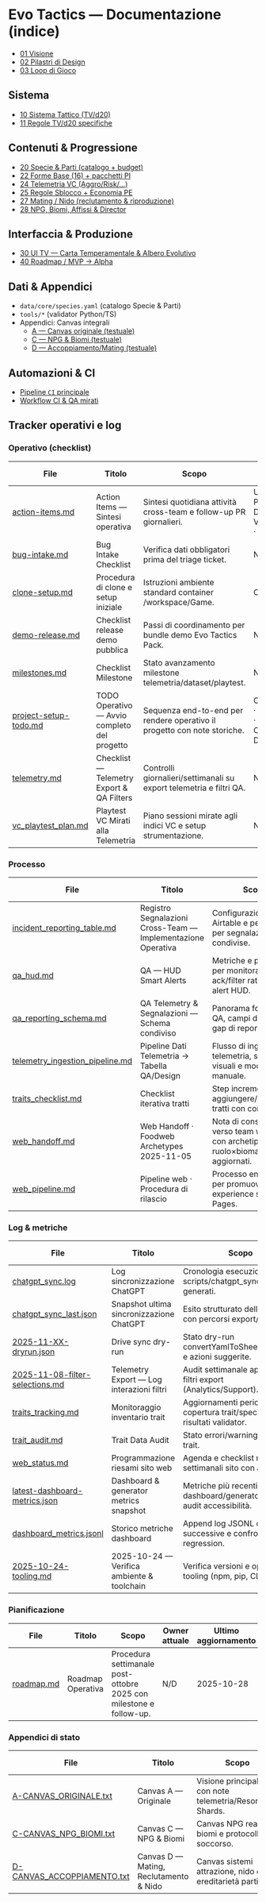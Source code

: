 # Evo Tactics — Documentazione (indice)

- [01 Visione](01-VISIONE.md)
- [02 Pilastri di Design](02-PILASTRI.md)
- [03 Loop di Gioco](03-LOOP.md)

## Sistema
- [10 Sistema Tattico (TV/d20)](10-SISTEMA_TATTICO.md)
- [11 Regole TV/d20 specifiche](11-REGOLE_D20_TV.md)

## Contenuti & Progressione
- [20 Specie & Parti (catalogo + budget)](20-SPECIE_E_PARTI.md)
- [22 Forme Base (16) + pacchetti PI](22-FORME_BASE_16.md)
- [24 Telemetria VC (Aggro/Risk/…)](24-TELEMETRIA_VC.md)
- [25 Regole Sblocco + Economia PE](25-REGOLE_SBLOCCO_PE.md)
- [27 Mating / Nido (reclutamento & riproduzione)](27-MATING_NIDO.md)
- [28 NPG, Biomi, Affissi & Director](28-NPC_BIOMI_SPAWN.md)

## Interfaccia & Produzione
- [30 UI TV — Carta Temperamentale & Albero Evolutivo](30-UI_TV_IDENTITA.md)
- [40 Roadmap / MVP → Alpha](40-ROADMAP.md)

## Dati & Appendici
- `data/core/species.yaml` (catalogo Specie & Parti)
- `tools/*` (validator Python/TS)
- Appendici: Canvas integrali
  - [A — Canvas originale (testuale)](../appendici/A-CANVAS_ORIGINALE.txt)
  - [C — NPG & Biomi (testuale)](../appendici/C-CANVAS_NPG_BIOMI.txt)
  - [D — Accoppiamento/Mating (testuale)](../appendici/D-CANVAS_ACCOPPIAMENTO.txt)

## Automazioni & CI
- [Pipeline `CI` principale](ci-pipeline.md)
- [Workflow CI & QA mirati](ci.md)

## Tracker operativi e log

<!-- tracker-registry:start -->
### Operativo (checklist)

| File | Titolo | Scopo | Owner attuale | Ultimo aggiornamento | Percorso |
| --- | --- | --- | --- | --- | --- |
| [action-items.md](docs/checklist/action-items.md) | Action Items — Sintesi operativa | Sintesi quotidiana attività cross-team e follow-up PR giornalieri. | UI Systems · Progression Design · VFX/Lighting · QA Support | 2025-10-28 | `docs/checklist/action-items.md` |
| [bug-intake.md](docs/checklist/bug-intake.md) | Bug Intake Checklist | Verifica dati obbligatori prima del triage ticket. | N/D | 2025-10-27 | `docs/checklist/bug-intake.md` |
| [clone-setup.md](docs/checklist/clone-setup.md) | Procedura di clone e setup iniziale | Istruzioni ambiente standard container /workspace/Game. | Ops/ChatGPT | 2025-10-26 | `docs/checklist/clone-setup.md` |
| [demo-release.md](docs/checklist/demo-release.md) | Checklist release demo pubblica | Passi di coordinamento per bundle demo Evo Tactics Pack. | N/D | 2025-10-27 | `docs/checklist/demo-release.md` |
| [milestones.md](docs/checklist/milestones.md) | Checklist Milestone | Stato avanzamento milestone telemetria/dataset/playtest. | N/D | 2025-10-28 | `docs/checklist/milestones.md` |
| [project-setup-todo.md](docs/checklist/project-setup-todo.md) | TODO Operativo — Avvio completo del progetto | Sequenza end-to-end per rendere operativo il progetto con note storiche. | Ops/ChatGPT · Release Ops · Marketing Ops · Lead Dev Tools | 2025-10-28 | `docs/checklist/project-setup-todo.md` |
| [telemetry.md](docs/checklist/telemetry.md) | Checklist — Telemetry Export & QA Filters | Controlli giornalieri/settimanali su export telemetria e filtri QA. | N/D | 2025-10-28 | `docs/checklist/telemetry.md` |
| [vc_playtest_plan.md](docs/checklist/vc_playtest_plan.md) | Playtest VC Mirati alla Telemetria | Piano sessioni mirate agli indici VC e setup strumentazione. | N/D | 2025-10-24 | `docs/checklist/vc_playtest_plan.md` |

### Processo

| File | Titolo | Scopo | Owner attuale | Ultimo aggiornamento | Percorso |
| --- | --- | --- | --- | --- | --- |
| [incident_reporting_table.md](docs/process/incident_reporting_table.md) | Registro Segnalazioni Cross-Team — Implementazione Operativa | Configurazione tabella Airtable e permessi per segnalazioni condivise. | N/D | 2025-10-27 | `docs/process/incident_reporting_table.md` |
| [qa_hud.md](docs/process/qa_hud.md) | QA — HUD Smart Alerts | Metriche e pipeline QA per monitorare ack/filter ratio degli alert HUD. | QA lead | 2025-10-27 | `docs/process/qa_hud.md` |
| [qa_reporting_schema.md](docs/process/qa_reporting_schema.md) | QA Telemetry & Segnalazioni — Schema condiviso | Panorama fonti dati QA, campi disponibili e gap di reporting. | N/D | 2025-10-27 | `docs/process/qa_reporting_schema.md` |
| [telemetry_ingestion_pipeline.md](docs/process/telemetry_ingestion_pipeline.md) | Pipeline Dati Telemetria → Tabella QA/Design | Flusso di ingestione telemetria, snapshot visuali e modulo QA manuale. | N/D | 2025-10-27 | `docs/process/telemetry_ingestion_pipeline.md` |
| [traits_checklist.md](docs/process/traits_checklist.md) | Checklist iterativa tratti | Step incrementali per aggiungere/revisionare tratti con controlli dati. | N/D | 2025-10-28 | `docs/process/traits_checklist.md` |
| [web_handoff.md](docs/process/web_handoff.md) | Web Handoff · Foodweb Archetypes 2025-11-05 | Nota di consegna verso team web/UI con archetipi ruolo×bioma aggiornati. | N/D | 2025-10-29 | `docs/process/web_handoff.md` |
| [web_pipeline.md](docs/process/web_pipeline.md) | Pipeline web · Procedura di rilascio | Processo end-to-end per promuovere la web experience su GitHub Pages. | N/D | 2025-10-28 | `docs/process/web_pipeline.md` |

### Log & metriche

| File | Titolo | Scopo | Owner attuale | Ultimo aggiornamento | Percorso |
| --- | --- | --- | --- | --- | --- |
| [chatgpt_sync.log](logs/chatgpt_sync.log) | Log sincronizzazione ChatGPT | Cronologia esecuzioni scripts/chatgpt_sync.py e diff generati. | N/D | 2025-10-24 | `logs/chatgpt_sync.log` |
| [chatgpt_sync_last.json](logs/chatgpt_sync_last.json) | Snapshot ultima sincronizzazione ChatGPT | Esito strutturato dell'ultima run con percorsi export/diff. | N/D | 2025-10-24 | `logs/chatgpt_sync_last.json` |
| [2025-11-XX-dryrun.json](logs/drive/2025-11-XX-dryrun.json) | Drive sync dry-run | Stato dry-run convertYamlToSheetsDryRun() e azioni suggerite. | N/D | 2025-10-28 | `logs/drive/2025-11-XX-dryrun.json` |
| [2025-11-08-filter-selections.md](logs/exports/2025-11-08-filter-selections.md) | Telemetry Export — Log interazioni filtri | Audit settimanale applicazione filtri export (Analytics/Support). | Analytics · Support | 2025-10-28 | `logs/exports/2025-11-08-filter-selections.md` |
| [traits_tracking.md](logs/traits_tracking.md) | Monitoraggio inventario trait | Aggiornamenti periodici copertura trait/specie e risultati validator. | N/D | 2025-10-29 | `logs/traits_tracking.md` |
| [trait_audit.md](logs/trait_audit.md) | Trait Data Audit | Stato errori/warning dataset trait. | N/D | 2025-10-29 | `logs/trait_audit.md` |
| [web_status.md](logs/web_status.md) | Programmazione riesami sito web | Agenda e checklist riesami settimanali sito con azioni QA. | N/D | 2025-10-29 | `logs/web_status.md` |
| [latest-dashboard-metrics.json](logs/qa/latest-dashboard-metrics.json) | Dashboard & generator metrics snapshot | Metriche più recenti per dashboard/generator con audit accessibilità. | N/D | 2025-10-27 | `logs/qa/latest-dashboard-metrics.json` |
| [dashboard_metrics.jsonl](logs/qa/dashboard_metrics.jsonl) | Storico metriche dashboard | Append log JSONL con run successive e confronti visual regression. | N/D | 2025-10-27 | `logs/qa/dashboard_metrics.jsonl` |
| [2025-10-24-tooling.md](logs/tooling/2025-10-24-tooling.md) | 2025-10-24 — Verifica ambiente & toolchain | Verifica versioni e operazioni tooling (npm, pip, CLI). | N/D | 2025-10-24 | `logs/tooling/2025-10-24-tooling.md` |

### Pianificazione

| File | Titolo | Scopo | Owner attuale | Ultimo aggiornamento | Percorso |
| --- | --- | --- | --- | --- | --- |
| [roadmap.md](docs/piani/roadmap.md) | Roadmap Operativa | Procedura settimanale post-ottobre 2025 con milestone e follow-up. | N/D | 2025-10-28 | `docs/piani/roadmap.md` |

### Appendici di stato

| File | Titolo | Scopo | Owner attuale | Ultimo aggiornamento | Percorso |
| --- | --- | --- | --- | --- | --- |
| [A-CANVAS_ORIGINALE.txt](appendici/A-CANVAS_ORIGINALE.txt) | Canvas A — Originale | Visione principale con note telemetria/Resonance Shards. | N/D | 2025-10-27 | `appendici/A-CANVAS_ORIGINALE.txt` |
| [C-CANVAS_NPG_BIOMI.txt](appendici/C-CANVAS_NPG_BIOMI.txt) | Canvas C — NPG & Biomi | Canvas NPG reattivi, biomi e protocolli soccorso. | N/D | 2025-10-26 | `appendici/C-CANVAS_NPG_BIOMI.txt` |
| [D-CANVAS_ACCOPPIAMENTO.txt](appendici/D-CANVAS_ACCOPPIAMENTO.txt) | Canvas D — Mating, Reclutamento & Nido | Canvas sistemi attrazione, nido e ereditarietà parti. | N/D | 2025-10-26 | `appendici/D-CANVAS_ACCOPPIAMENTO.txt` |
<!-- tracker-registry:end -->
